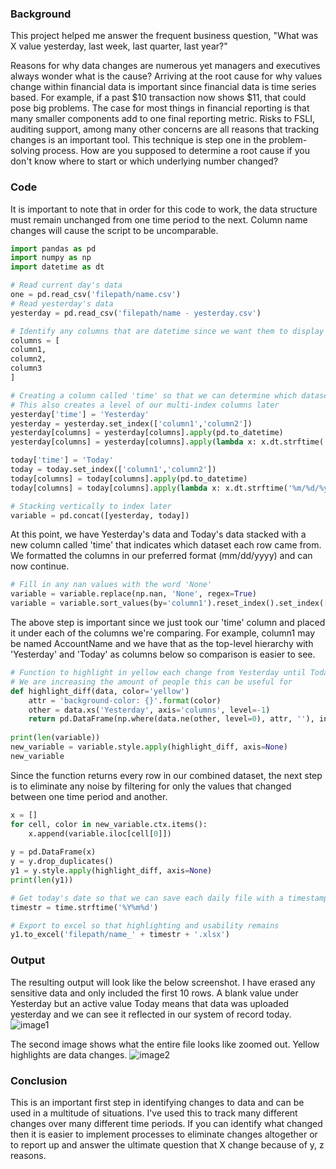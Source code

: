 ### **Background**
This project helped me answer the frequent business question, "What was X value yesterday, last week, last quarter, last year?"

Reasons for why data changes are numerous yet managers and executives always wonder what is the cause? Arriving at the root cause for why values change within financial data is important since financial data is time series based. For example, if a past $10 transaction now shows $11, that could pose big problems. The case for most things in financial reporting is that many smaller components add to one final reporting metric. Risks to FSLI, auditing support, among many other concerns are all reasons that tracking changes is an important tool. This technique is step one in the problem-solving process. How are you supposed to determine a root cause if you don't know where to start or which underlying number changed?

### **Code**
It is important to note that in order for this code to work, the data structure must remain unchanged from one time period to the next. Column name changes will cause the script to be uncomparable.

```python
import pandas as pd
import numpy as np
import datetime as dt

# Read current day's data
one = pd.read_csv('filepath/name.csv')
# Read yesterday's data
yesterday = pd.read_csv('filepath/name - yesterday.csv')

# Identify any columns that are datetime since we want them to display in a certain way later
columns = [
column1,
column2,
column3
]

# Creating a column called 'time' so that we can determine which dataset each row came from
# This also creates a level of our multi-index columns later
yesterday['time'] = 'Yesterday'
yesterday = yesterday.set_index(['column1','column2'])
yesterday[columns] = yesterday[columns].apply(pd.to_datetime)
yesterday[columns] = yesterday[columns].apply(lambda x: x.dt.strftime('%m/%d/%y'))

today['time'] = 'Today'
today = today.set_index(['column1','column2'])
today[columns] = today[columns].apply(pd.to_datetime)
today[columns] = today[columns].apply(lambda x: x.dt.strftime('%m/%d/%y'))

# Stacking vertically to index later
variable = pd.concat([yesterday, today])
```
At this point, we have Yesterday's data and Today's data stacked with a new column called 'time' that indicates which dataset each row came from. We formatted the columns in our preferred format (mm/dd/yyyy) and can now continue.

```python
# Fill in any nan values with the word 'None'
variable = variable.replace(np.nan, 'None', regex=True)
variable = variable.sort_values(by='column1').reset_index().set_index(['column1', 'time']).unstack(level=1)
```
The above step is important since we just took our 'time' column and placed it under each of the columns we're comparing. For example, column1 may be named AccountName and we have that as the top-level hierarchy with 'Yesterday' and 'Today' as columns below so comparison is easier to see.

```python
# Function to highlight in yellow each change from Yesterday until Today so that it is digestible to anyone familiar with excel and not necessarily coders
# We are increasing the amount of people this can be useful for
def highlight_diff(data, color='yellow')
    attr = 'background-color: {}'.format(color)
    other = data.xs('Yesterday', axis='columns', level=-1)
    return pd.DataFrame(np.where(data.ne(other, level=0), attr, ''), index=data.index, columns=data.columns)
    
print(len(variable))
new_variable = variable.style.apply(highlight_diff, axis=None)
new_variable
```
Since the function returns every row in our combined dataset, the next step is to eliminate any noise by filtering for only the values that changed between one time period and another.

```python
x = []
for cell, color in new_variable.ctx.items():
    x.append(variable.iloc[cell[0]])
    
y = pd.DataFrame(x)
y = y.drop_duplicates()
y1 = y.style.apply(highlight_diff, axis=None)
print(len(y1))

# Get today's date so that we can save each daily file with a timestamp to easily reference later
timestr = time.strftime('%Y%m%d')

# Export to excel so that highlighting and usability remains
y1.to_excel('filepath/name_' + timestr + '.xlsx')
```

### **Output**
The resulting output will look like the below screenshot. I have erased any sensitive data and only included the first 10 rows. A blank value under Yesterday but an active value Today means that data was uploaded yesterday and we can see it reflected in our system of record today.
![image1]({{site.baseurl}}/assets/img/ComparisonOutputClose.PNG)

The second image shows what the entire file looks like zoomed out. Yellow highlights are data changes.
![image2]({{site.baseurl}}/assets/img/ComparisonOutputFar.PNG)

### **Conclusion**
This is an important first step in identifying changes to data and can be used in a multitude of situations. I've used this to track many different changes over many different time periods. If you can identify what changed then it is easier to implement processes to eliminate changes altogether or to report up and answer the ultimate question that X change because of y, z reasons.
